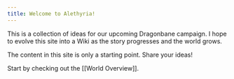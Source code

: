 ```yaml
---
title: Welcome to Alethyria!
---
```

This is a collection of ideas for our upcoming Dragonbane campaign. I hope to evolve this site into a Wiki as the story progresses and the world grows.

The content in this site is only a starting point. Share your ideas!

Start by checking out the [[World Overview]].

